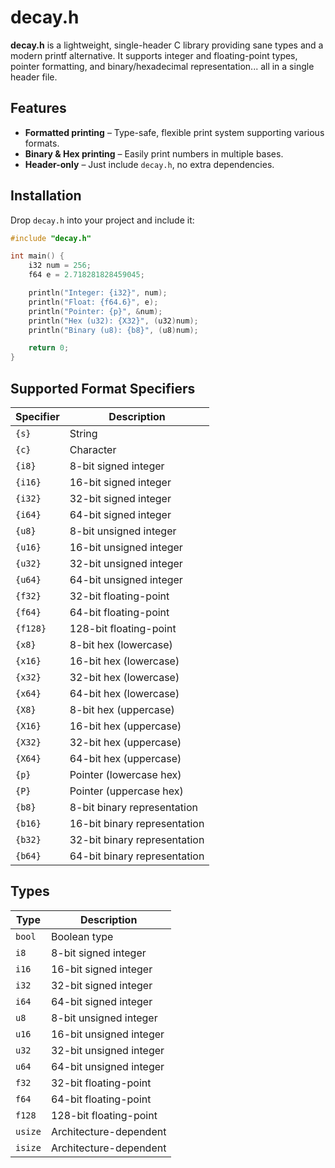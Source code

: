 # decay.h

**decay.h** is a lightweight, single-header C library providing sane types and a modern printf alternative. It supports integer and floating-point types, pointer formatting, and binary/hexadecimal representation... all in a single header file.

## Features

- **Formatted printing** – Type-safe, flexible print system supporting various formats.
- **Binary & Hex printing** – Easily print numbers in multiple bases.
- **Header-only** – Just include `decay.h`, no extra dependencies.

## Installation

Drop `decay.h` into your project and include it:

```c
#include "decay.h"

int main() {
    i32 num = 256;
    f64 e = 2.718281828459045;

    println("Integer: {i32}", num);
    println("Float: {f64.6}", e);
    println("Pointer: {p}", &num);
    println("Hex (u32): {X32}", (u32)num);
    println("Binary (u8): {b8}", (u8)num);

    return 0;
}
```
## Supported Format Specifiers

| Specifier | Description                  |
| --------- | ---------------------------- |
| `{s}`     | String                       |
| `{c}`     | Character                    |
| `{i8}`    | 8-bit signed integer         |
| `{i16}`   | 16-bit signed integer        |
| `{i32}`   | 32-bit signed integer        |
| `{i64}`   | 64-bit signed integer        |
| `{u8}`    | 8-bit unsigned integer       |
| `{u16}`   | 16-bit unsigned integer      |
| `{u32}`   | 32-bit unsigned integer      |
| `{u64}`   | 64-bit unsigned integer      |
| `{f32}`   | 32-bit floating-point        |
| `{f64}`   | 64-bit floating-point        |
| `{f128}`  | 128-bit floating-point       |
| `{x8}`    | 8-bit hex (lowercase)        |
| `{x16}`   | 16-bit hex (lowercase)       |
| `{x32}`   | 32-bit hex (lowercase)       |
| `{x64}`   | 64-bit hex (lowercase)       |
| `{X8}`    | 8-bit hex (uppercase)        |
| `{X16}`   | 16-bit hex (uppercase)       |
| `{X32}`   | 32-bit hex (uppercase)       |
| `{X64}`   | 64-bit hex (uppercase)       |
| `{p}`     | Pointer (lowercase hex)      |
| `{P}`     | Pointer (uppercase hex)      |
| `{b8}`    | 8-bit binary representation  |
| `{b16}`   | 16-bit binary representation |
| `{b32}`   | 32-bit binary representation |
| `{b64}`   | 64-bit binary representation |


## Types

| Type    | Description             |
| ------- | ----------------------- |
| `bool`  | Boolean type            |
| `i8`    | 8-bit signed integer    |
| `i16`   | 16-bit signed integer   |
| `i32`   | 32-bit signed integer   |
| `i64`   | 64-bit signed integer   |
| `u8`    | 8-bit unsigned integer  |
| `u16`   | 16-bit unsigned integer |
| `u32`   | 32-bit unsigned integer |
| `u64`   | 64-bit unsigned integer |
| `f32`   | 32-bit floating-point   |
| `f64`   | 64-bit floating-point   |
| `f128`  | 128-bit floating-point  |
| `usize` | Architecture-dependent  |
| `isize` | Architecture-dependent  |




